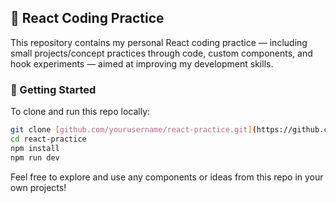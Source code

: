 ## 🧪 React Coding Practice

This repository contains my personal React coding practice — including small projects/concept practices through code, custom components, and hook experiments — aimed at improving my development skills.

### 🔧 Getting Started

To clone and run this repo locally:

```bash
git clone [github.com/yourusername/react-practice.git](https://github.com/Harris-giki/Code-in-React_PracticeRep)
cd react-practice
npm install
npm run dev
```

Feel free to explore and use any components or ideas from this repo in your own projects!
